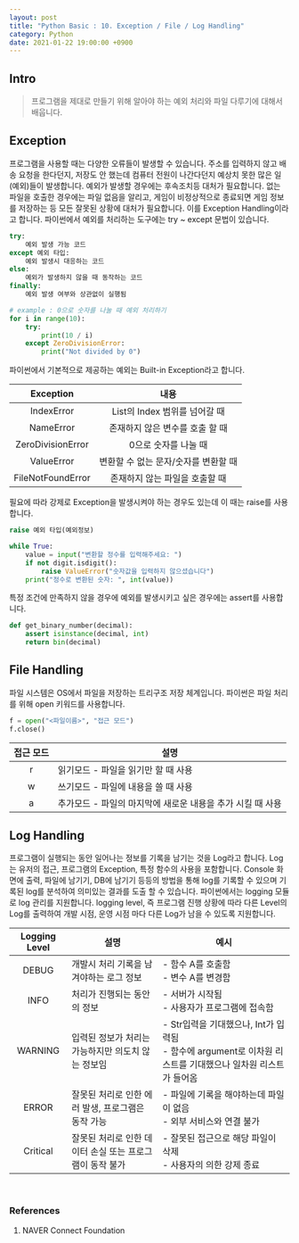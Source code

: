 ```yaml
---
layout: post
title: "Python Basic : 10. Exception / File / Log Handling"
category: Python
date: 2021-01-22 19:00:00 +0900
---
```

## Intro
>프로그램을 제대로 만들기 위해 알아야 하는 예외 처리와 파일 다루기에 대해서 배웁니다.

## Exception
프로그램을 사용할 때는 다양한 오류들이 발생할 수 있습니다. 주소를 입력하지 않고 배송 요청을 한다던지, 저장도 안 했는데 컴퓨터 전원이 나간다던지 예상치 못한 많은 일(예외)들이 발생합니다. 예외가 발생할 경우에는 후속조치등 대처가 필요합니다. 없는 파일을 호출한 경우에는 파일 없음을 알리고, 게임이 비정상적으로 종료되면 게임 정보를 저장하는 등 모든 잘못된 상황에 대처가 필요합니다. 이를 Exception Handling이라고 합니다. 파이썬에서 예외를 처리하는 도구에는 try ~ except 문법이 있습니다.

```python
try:
    예외 발생 가능 코드
except 예외 타입:
    예외 발생시 대응하는 코드
else:
    예외가 발생하지 않을 때 동작하는 코드
finally:
    예외 발생 여부와 상관없이 실행됨

# example : 0으로 숫자를 나눌 때 예외 처리하기
for i in range(10):
    try:
        print(10 / i)
    except ZeroDivisionError:
        print("Not divided by 0")
```

파이썬에서 기본적으로 제공하는 예외는 Built-in Exception라고 합니다.

|Exception|내용|
|:---:|:---:|
|IndexError|List의 Index 범위를 넘어갈 때|
|NameError|존재하지 않은 변수를 호출 할 때|
|ZeroDivisionError|0으로 숫자를 나눌 때|
|ValueError|변환할 수 없는 문자/숫자를 변환할 때|
|FileNotFoundError|존재하지 않는 파일을 호출할 때|

필요에 따라 강제로 Exception을 발생시켜야 하는 경우도 있는데 이 때는 raise를 사용합니다.
```python
raise 예외 타입(예외정보)
```

```python
while True:
    value = input("변환할 정수를 입력해주세요: ")
    if not digit.isdigit():
        raise ValueError("숫자값을 입력하지 않으셨습니다")
    print("정수로 변환된 숫자: ", int(value))
```

특정 조건에 만족하지 않을 경우에 예외를 발생시키고 싶은 경우에는 assert를 사용합니다.
```python
def get_binary_number(decimal):
    assert isinstance(decimal, int)
    return bin(decimal)
```

## File Handling
파일 시스템은 OS에서 파일을 저장하는 트리구조 저장 체계입니다. 파이썬은 파일 처리를 위해 open 키워드를 사용합니다.
```python
f = open("<파일이름>", "접근 모드")
f.close()
```

|접근 모드|설명|
|:---:|---|
|r|읽기모드 - 파일을 읽기만 할 때 사용|
|w|쓰기모드 - 파일에 내용을 쓸 때 사용|
|a|추가모드 - 파일의 마지막에 새로운 내용을 추가 시킬 때 사용|

## Log Handling
프로그램이 실행되는 동안 일어나는 정보를 기록을 남기는 것을 Log라고 합니다. Log는 유저의 접근, 프로그램의 Exception, 특정 함수의 사용을 포함합니다. Console 화면에 출력, 파일에 남기기, DB에 남기기 등등의 방법을 통해 log를 기록할 수 있으며 기록된 log를 분석하여 의미있는 결과를 도출 할 수 있습니다. 파이썬에서는 logging 모듈로 log 관리를 지원합니다. logging level, 즉 프로그램 진행 상황에 따라 다른 Level의 Log를 출력하여 개발 시점, 운영 시점 마다 다른 Log가 남을 수 있도록 지원합니다.

|Logging Level|설명|예시|
|:---:|---|---|
|DEBUG|개발시 처리 기록을 남겨야하는 로그 정보|- 함수 A를 호출함<br/>- 변수 A를 변경함|
|INFO|처리가 진행되는 동안의 정보|- 서버가 시작됨<br/>- 사용자가 프로그램에 접속함|
|WARNING|입력된 정보가 처리는 가능하지만 의도치 않는 정보임|- Str입력을 기대했으나, Int가 입력됨<br/>- 함수에 argument로 이차원 리스트를 기대했으나 일차원 리스트가 들어옴|
|ERROR|잘못된 처리로 인한 에러 발생, 프로그램은 동작 가능|- 파일에 기록을 해야하는데 파일이 없음<br/>- 외부 서비스와 연결 불가|
|Critical|잘못된 처리로 인한 데이터 손실 또는 프로그램이 동작 불가|- 잘못된 접근으로 해당 파일이 삭제<br/>- 사용자의 의한 강제 종료|

<br/>

### References
1. NAVER Connect Foundation
